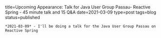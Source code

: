 
title=Upcoming Appearance: Talk for Java User Group Passau- Reactive Spring - 45 minute talk and 15 Q&A
date=2021-03-09
type=post
tags=blog
status=published
~~~~~~
*2021-03-09* - I'll be doing a talk for the Java User Group Passau on Reactive Spring
            